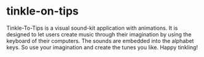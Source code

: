 # tinkle-on-tips
Tinkle-To-Tips is a visual sound-kit application with animations. It is designed to let users create music
through their imagination by using the keyboard of their computers. The sounds are embedded into the 
alphabet keys. So use your imagination and create the tunes you like. Happy tinkling!
